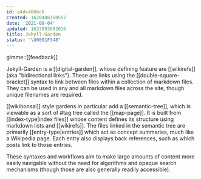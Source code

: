 ```yaml
---
id: e4dc466bc6
created: 1620408350557
date: '2021-08-04'
updated: 1637093082016
title: Jekyll-Garden
status: "\U0001F348"
---
```


gimme::[[feedback]]


Jekyll-Garden is a [[digital-garden]], whose defining feature are [[wikirefs]] (aka "bidirectional links"). These are links using the \[\[double-square-bracket]] syntax to link between files within a collection of markdown files. They can be used in any and all markdown files across the site, though unique filenames are required.

[[wikibonsai]] style gardens in particular add a [[semantic-tree]], which is viewable as a sort of #tag tree called the [[map-page]]. It is built from [[index-type|index files]] whose content defines its structure using markdown lists and \[\[wikirefs]]. The files linked in the semantic tree are primarily [[entry-type|entries]] which act as concept summaries, much like a Wikipedia page. Each entry also displays back references, such as which posts link to those entries.

These syntaxes and workflows aim to make large amounts of content more easily navigable without the need for algorithms and opaque search mechanisms (though those are also generally readily accessible).
